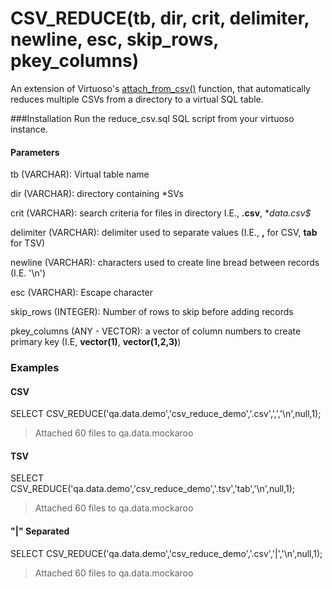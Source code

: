 # CSV_REDUCE(tb, dir, crit, delimiter, newline, esc, skip_rows, pkey_columns)

An extension of Virtuoso's [attach_from_csv()](http://docs.openlinksw.com/virtuoso/fn_attach_from_csv/) function, that automatically reduces multiple CSVs from a directory to a virtual SQL table.

###Installation
Run the reduce_csv.sql SQL script from your virtuoso instance.

#### Parameters
tb (VARCHAR): Virtual table name

dir (VARCHAR): directory containing *SVs

crit (VARCHAR): search criteria for files in directory I.E., **.csv**, **data.*csv$**

delimiter (VARCHAR): delimiter used to separate values (I.E., **,** for CSV, **tab** for TSV)

newline (VARCHAR): characters used to create line bread between records (I.E. '\n')

esc (VARCHAR): Escape character

skip_rows (INTEGER): Number of rows to skip before adding records

pkey_columns (ANY - VECTOR): a vector of column numbers to create primary key (I.E, **vector(1)**, **vector(1,2,3)**)

### Examples
#### CSV
SELECT CSV_REDUCE('qa.data.demo','csv_reduce_demo','.csv',',','\n',null,1);
>Attached 60 files to qa.data.mockaroo

#### TSV
SELECT CSV_REDUCE('qa.data.demo','csv_reduce_demo','.tsv','tab','\n',null,1);
>Attached 60 files to qa.data.mockaroo

#### "|" Separated
SELECT CSV_REDUCE('qa.data.demo','csv_reduce_demo','.csv','|','\n',null,1);
>Attached 60 files to qa.data.mockaroo
